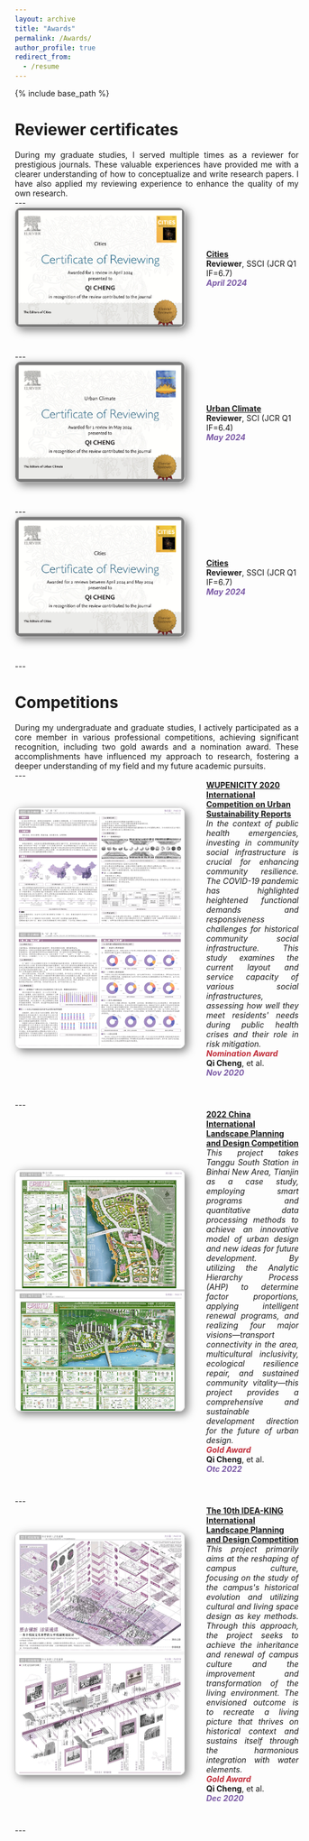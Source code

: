 ```yaml
---
layout: archive
title: "Awards"
permalink: /Awards/
author_profile: true
redirect_from:
  - /resume
---
```


{% include base_path %}

Reviewer certificates
======
<div class="col-sm-9" style="display: flex; align-items: center; padding-left: 0px; text-align: justify;">
During my graduate studies, I served multiple times as a reviewer for prestigious journals. These valuable experiences have provided me with a clearer understanding of how to conceptualize and write research papers. I have also applied my reviewing experience to enhance the quality of my own research.
 </div>
---

<div class="pub-row" style="display: flex; align-items: center; flex-wrap: wrap; margin-bottom: 40px;">
  <div class="col-sm-3 abbr" style="flex: 0 0 300px; margin-right: 40px; padding-left: 0;">
    <img src="/images/cities1.png" class="teaser img-fluid z-depth-1" style="width: 300px; height: auto; box-shadow: 5px 5px 15px rgba(0,0,0,0.5); border: 1px solid #CCCCCC; border-radius: 10px;">
  </div>
  <div class="col-sm-9" style="flex: 1; padding-left: 0;">
    <div>
      <div class="title"><a href="https://www.sciencedirect.com/journal/cities"><strong>Cities</strong></a></div>
    </div> 
    <div class="author"><strong>Reviewer</strong>, SSCI (JCR Q1 IF=6.7)</div>
    <strong><i style="color:#7b5aa6">April 2024</i></strong>
  </div>
</div>
---

<div class="pub-row" style="display: flex; align-items: center; flex-wrap: wrap; margin-bottom: 40px;">
  <div class="col-sm-3 abbr" style="flex: 0 0 300px; margin-right: 40px; padding-left: 0;">
    <img src="/images/UC.png" class="teaser img-fluid z-depth-1" style="width: 300px; height: auto; box-shadow: 5px 5px 15px rgba(0,0,0,0.5); border: 1px solid #CCCCCC; border-radius: 10px;">
  </div>
  <div class="col-sm-9" style="flex: 1; padding-left: 0;">
    <div>
      <div class="title"><a href="https://www.sciencedirect.com/journal/urban-climate"><strong>Urban Climate</strong></a></div>
    </div> 
    <div class="author"><strong>Reviewer</strong>, SCI (JCR Q1 IF=6.4)</div>
    <strong><i style="color:#7b5aa6">May 2024</i></strong>
  </div>
</div>
---

<div class="pub-row" style="display: flex; align-items: center; flex-wrap: wrap; margin-bottom: 40px;">
  <div class="col-sm-3 abbr" style="flex: 0 0 300px; margin-right: 40px; padding-left: 0;">
    <img src="/images/cities2.png" class="teaser img-fluid z-depth-1" style="width: 300px; height: auto; box-shadow: 5px 5px 15px rgba(0,0,0,0.5); border: 1px solid #CCCCCC; border-radius: 10px;">
  </div>
  <div class="col-sm-9" style="flex: 1; padding-left: 0;">
    <div>
      <div class="title"><a href="https://www.sciencedirect.com/journal/cities"><strong>Cities</strong></a></div>
    </div> 
    <div class="author"><strong>Reviewer</strong>, SSCI (JCR Q1 IF=6.7)</div>
    <strong><i style="color:#7b5aa6">May 2024</i></strong>
  </div>
</div>
---

Competitions
======
<div class="col-sm-9" style="display: flex; align-items: center; padding-left: 0px; text-align: justify;">
During my undergraduate and graduate studies, I actively participated as a core member in various professional competitions, achieving significant recognition, including two gold awards and a nomination award. These accomplishments have influenced my approach to research, fostering a deeper understanding of my field and my future academic pursuits. 
 </div>
---

<div class="pub-row" style="display: flex; align-items: center; flex-wrap: wrap; margin-bottom: 40px;">
  <div class="col-sm-3 abbr" style="flex: 0 0 300px; margin-right: 40px; padding-left: 0;">
    <img src="/files/wupeni1.png" class="teaser img-fluid z-depth-1" style="width: 300px; height: auto; box-shadow: 5px 5px 15px rgba(0,0,0,0.5); border: 1px solid #CCCCCC; border-radius: 10px;">
  </div>
  <div class="col-sm-9" style="flex: 1; padding-left: 0;">
    <div>
      <div class="title"><a href="/images/wupeni.png"><strong> WUPENICITY 2020 International Competition on Urban Sustainability Reports</strong></a></div>
    </div> 
      <div class="competition-description" style="display: flex; align-items: center; padding-left: 0px; text-align: justify;">
      <i>In the context of public health emergencies, investing in community social infrastructure is crucial for enhancing community resilience. The COVID-19 pandemic has highlighted heightened functional demands and responsiveness challenges for historical community social infrastructure. This study examines the current layout and service capacity of various social infrastructures, assessing how well they meet residents' needs during public health crises and their role in risk mitigation.</i>
    </div>
    <strong><i style="color:#c02c38">Nomination Award</i></strong>
    <div class="author"><strong>Qi Cheng</strong>, et al.</div>
    <strong><i style="color:#7b5aa6">Nov 2020</i></strong>
  </div>
</div>
---

<div class="pub-row" style="display: flex; align-items: center; flex-wrap: wrap; margin-bottom: 40px;">
  <div class="col-sm-3 abbr" style="flex: 0 0 300px; margin-right: 40px; padding-left: 0;">
    <img src="/files/yuanlin1.png" class="teaser img-fluid z-depth-1" style="width: 300px; height: auto; box-shadow: 5px 5px 15px rgba(0,0,0,0.5); border: 1px solid #CCCCCC; border-radius: 10px;">
  </div>
  <div class="col-sm-9" style="flex: 1; padding-left: 0;">
    <div>
      <div class="title"><a href="/images/yuanlin.png"><strong> 2022 China International Landscape Planning and Design Competition</strong></a></div>
    </div> 
      <div class="competition-description" style="display: flex; align-items: center; padding-left: 0px; text-align: justify;">
      <i>This project takes Tanggu South Station in Binhai New Area, Tianjin as a case study, employing smart programs and quantitative data processing methods to achieve an innovative model of urban design and new ideas for future development. By utilizing the Analytic Hierarchy Process (AHP) to determine factor proportions, applying intelligent renewal programs, and realizing four major visions—transport connectivity in the area, multicultural inclusivity, ecological resilience repair, and sustained community vitality—this project provides a comprehensive and sustainable development direction for the future of urban design.</i>
    </div>
    <strong><i style="color:#c02c38">Gold Award</i></strong>
    <div class="author"><strong>Qi Cheng</strong>, et al.</div>
    <strong><i style="color:#7b5aa6">Otc 2022</i></strong>
  </div>
</div>
---

<div class="pub-row" style="display: flex; align-items: center; flex-wrap: wrap; margin-bottom: 40px;">
  <div class="col-sm-3 abbr" style="flex: 0 0 300px; margin-right: 40px; padding-left: 0;">
    <img src="/files/aijing1.png" class="teaser img-fluid z-depth-1" style="width: 300px; height: auto; box-shadow: 5px 5px 15px rgba(0,0,0,0.5); border: 1px solid #CCCCCC; border-radius: 10px;">
  </div>
  <div class="col-sm-9" style="flex: 1; padding-left: 0;">
    <div>
      <div class="title"><a href="/images/aijing.png"><strong> The 10th IDEA-KING International Landscape Planning and Design Competition</strong></a></div>
    </div> 
      <div class="competition-description" style="display: flex; align-items: center; padding-left: 0px; text-align: justify;">
      <i>This project primarily aims at the reshaping of campus culture, focusing on the study of the campus's historical evolution and utilizing cultural and living space design as key methods. Through this approach, the project seeks to achieve the inheritance and renewal of campus culture and the improvement and transformation of the living environment. The envisioned outcome is to recreate a living picture that thrives on historical context and sustains itself through the harmonious integration with water elements.</i>
    </div>
    <strong><i style="color:#c02c38">Gold Award</i></strong>
    <div class="author"><strong>Qi Cheng</strong>, et al.</div>
    <strong><i style="color:#7b5aa6">Dec 2020</i></strong>
  </div>
</div>
---
